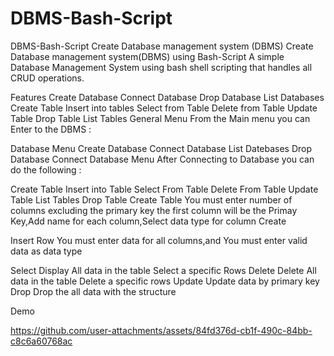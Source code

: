# DBMS-Bash-Script
DBMS-Bash-Script
Create Database management system (DBMS)
Create Database management system(DBMS) using Bash-Script A simple Database Management System using bash shell scripting that handles all CRUD operations.

Features
Create Database
Connect Database
Drop Database
List Databases
Create Table
Insert into tables
Select from Table
Delete from Table
Update Table
Drop Table
List Tables
General Menu
From the Main menu you can Enter to the DBMS :

Database Menu
Create Database
Connect Database
List Datebases
Drop Database
Connect Database Menu
After Connecting to Database you can do the following :

Create Table
Insert into Table
Select From Table
Delete From Table
Update Table
List Tables
Drop Table
Create Table
You must enter number of columns excluding the primary key the first column will be the Primay Key,Add name for each column,Select data type for column Create

Insert Row
You must enter data for all columns,and You must enter valid data as data type

Select
Display All data in the table
Select a specific Rows
Delete
Delete All data in the table
Delete a specific rows
Update
Update data by primary key
Drop
Drop the all data with the structure

Demo

https://github.com/user-attachments/assets/84fd376d-cb1f-490c-84bb-c8c6a60768ac

